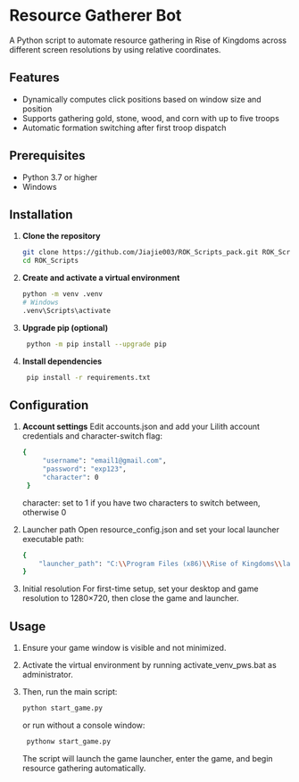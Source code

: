 # Resource Gatherer Bot

A Python script to automate resource gathering in Rise of Kingdoms across different screen resolutions by using relative coordinates.

## Features

- Dynamically computes click positions based on window size and position
- Supports gathering gold, stone, wood, and corn with up to five troops
- Automatic formation switching after first troop dispatch

## Prerequisites

- Python 3.7 or higher
- Windows

## Installation

1. **Clone the repository**  
   ```bash
   git clone https://github.com/Jiajie003/ROK_Scripts_pack.git ROK_Scripts
   cd ROK_Scripts
   ```

2. **Create and activate a virtual environment**
      ```bash
    python -m venv .venv
    # Windows
    .venv\Scripts\activate
   ```

3. **Upgrade pip (optional)**
   ```bash
    python -m pip install --upgrade pip
   ```

4. **Install dependencies**
   ```bash
    pip install -r requirements.txt
   ```

## Configuration
1. **Account settings**
   Edit accounts.json and add your Lilith account credentials and character-switch flag:
   ```bash
   {
        "username": "email1@gmail.com",
        "password": "exp123",
        "character": 0 
    }
   ```
   character: set to 1 if you have two characters to switch between, otherwise 0

2. Launcher path
   Open resource_config.json and set your local launcher executable path:
    ```bash
   {
        "launcher_path": "C:\\Program Files (x86)\\Rise of Kingdoms\\launcher.exe",
    }
   ```

3. Initial resolution
   For first-time setup, set your desktop and game resolution to 1280×720, then close the game and launcher.

## Usage
1. Ensure your game window is visible and not minimized.
2. Activate the virtual environment by running activate_venv_pws.bat as administrator.
3. Then, run the main script:
    ```bash
    python start_game.py
   ```
    or run without a console window:
   ```bash
    pythonw start_game.py
   ```
   
   The script will launch the game launcher, enter the game, and begin resource gathering automatically.

